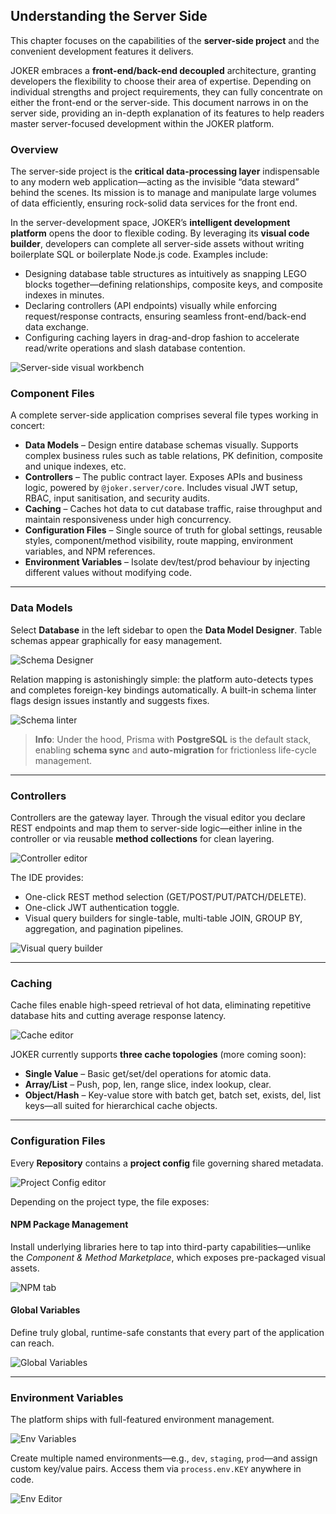 ## Understanding the Server Side

This chapter focuses on the capabilities of the **server-side project** and the convenient development features it delivers.

JOKER embraces a **front-end/back-end decoupled** architecture, granting developers the flexibility to choose their area of expertise. Depending on individual strengths and project requirements, they can fully concentrate on either the front-end or the server-side. This document narrows in on the server side, providing an in-depth explanation of its features to help readers master server-focused development within the JOKER platform.

### Overview

The server-side project is the **critical data-processing layer** indispensable to any modern web application—acting as the invisible “data steward” behind the scenes. Its mission is to manage and manipulate large volumes of data efficiently, ensuring rock-solid data services for the front end.

In the server-development space, JOKER’s **intelligent development platform** opens the door to flexible coding. By leveraging its **visual code builder**, developers can complete all server-side assets without writing boilerplate SQL or boilerplate Node.js code. Examples include:

- Designing database table structures as intuitively as snapping LEGO blocks together—defining relationships, composite keys, and composite indexes in minutes.  
- Declaring controllers (API endpoints) visually while enforcing request/response contracts, ensuring seamless front-end/back-end data exchange.  
- Configuring caching layers in drag-and-drop fashion to accelerate read/write operations and slash database contention.

![Server-side visual workbench](/workbench/back-end.png)

### Component Files

A complete server-side application comprises several file types working in concert:

- **Data Models** – Design entire database schemas visually. Supports complex business rules such as table relations, PK definition, composite and unique indexes, etc.  
- **Controllers** – The public contract layer. Exposes APIs and business logic, powered by `@joker.server/core`. Includes visual JWT setup, RBAC, input sanitisation, and security audits.  
- **Caching** – Caches hot data to cut database traffic, raise throughput and maintain responsiveness under high concurrency.  
- **Configuration Files** – Single source of truth for global settings, reusable styles, component/method visibility, route mapping, environment variables, and NPM references.  
- **Environment Variables** – Isolate dev/test/prod behaviour by injecting different values without modifying code.

---

### Data Models

Select **Database** in the left sidebar to open the **Data Model Designer**. Table schemas appear graphically for easy management.

![Schema Designer](/workbench/back-end2.png)

Relation mapping is astonishingly simple: the platform auto-detects types and completes foreign-key bindings automatically. A built-in schema linter flags design issues instantly and suggests fixes.

![Schema linter](/workbench/back-end3.png)

> **Info**: Under the hood, Prisma with **PostgreSQL** is the default stack, enabling **schema sync** and **auto-migration** for frictionless life-cycle management.

---

### Controllers

Controllers are the gateway layer. Through the visual editor you declare REST endpoints and map them to server-side logic—either inline in the controller or via reusable **method collections** for clean layering.

![Controller editor](/workbench/back-end4.png)

The IDE provides:

- One-click REST method selection (GET/POST/PUT/PATCH/DELETE).  
- One-click JWT authentication toggle.  
- Visual query builders for single-table, multi-table JOIN, GROUP BY, aggregation, and pagination pipelines.

![Visual query builder](/workbench/back-end5.png)

---

### Caching

Cache files enable high-speed retrieval of hot data, eliminating repetitive database hits and cutting average response latency.

![Cache editor](/workbench/back-end6.png)

JOKER currently supports **three cache topologies** (more coming soon):

- **Single Value** – Basic get/set/del operations for atomic data.  
- **Array/List** – Push, pop, len, range slice, index lookup, clear.  
- **Object/Hash** – Key-value store with batch get, batch set, exists, del, list keys—all suited for hierarchical cache objects.

---

### Configuration Files

Every **Repository** contains a **project config** file governing shared metadata.

![Project Config editor](/workbench/back-end7.png)

Depending on the project type, the file exposes:

#### NPM Package Management

Install underlying libraries here to tap into third-party capabilities—unlike the *Component & Method Marketplace*, which exposes pre-packaged visual assets.

![NPM tab](/workbench/back-end8.png)

#### Global Variables

Define truly global, runtime-safe constants that every part of the application can reach.

![Global Variables](/workbench/back-end9.png)

---

### Environment Variables

The platform ships with full-featured environment management.

![Env Variables](/workbench/back-end10.png)

Create multiple named environments—e.g., `dev`, `staging`, `prod`—and assign custom key/value pairs. Access them via `process.env.KEY` anywhere in code.

![Env Editor](/workbench/back-end11.png)